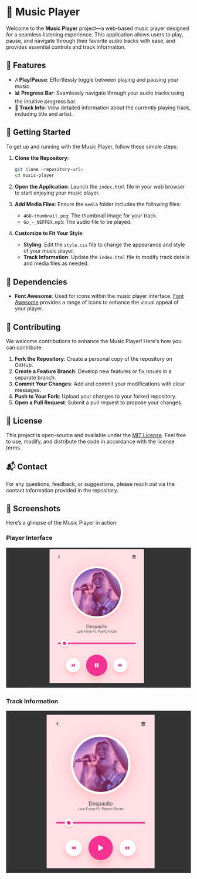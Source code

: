 # 🎵 Music Player

Welcome to the **Music Player** project—a web-based music player designed for a seamless listening experience. This application allows users to play, pause, and navigate through their favorite audio tracks with ease, and provides essential controls and track information.

## 🚀 Features

- **🎶 Play/Pause**: Effortlessly toggle between playing and pausing your music.
- **📊 Progress Bar**: Seamlessly navigate through your audio tracks using the intuitive progress bar.
- **🎤 Track Info**: View detailed information about the currently playing track, including title and artist.

## 🚀 Getting Started

To get up and running with the Music Player, follow these simple steps:

1. **Clone the Repository**:

   ```bash
   git clone <repository-url>
   cd music-player
   ```

2. **Open the Application**:
   Launch the `index.html` file in your web browser to start enjoying your music player.

3. **Add Media Files**:
   Ensure the `media` folder includes the following files:

   - `468-thumbnail.png`: The thumbnail image for your track.
   - `Go_-_NEFFEX.mp3`: The audio file to be played.

4. **Customize to Fit Your Style**:
   - **Styling**: Edit the `style.css` file to change the appearance and style of your music player.
   - **Track Information**: Update the `index.html` file to modify track details and media files as needed.

## 🔧 Dependencies

- **Font Awesome**: Used for icons within the music player interface. [Font Awesome](https://fontawesome.com) provides a range of icons to enhance the visual appeal of your player.

## 🤝 Contributing

We welcome contributions to enhance the Music Player! Here's how you can contribute:

1. **Fork the Repository**: Create a personal copy of the repository on GitHub.
2. **Create a Feature Branch**: Develop new features or fix issues in a separate branch.
3. **Commit Your Changes**: Add and commit your modifications with clear messages.
4. **Push to Your Fork**: Upload your changes to your forked repository.
5. **Open a Pull Request**: Submit a pull request to propose your changes.

## 📜 License

This project is open-source and available under the [MIT License](LICENSE). Feel free to use, modify, and distribute the code in accordance with the license terms.

## 📬 Contact

For any questions, feedback, or suggestions, please reach out via the contact information provided in the repository.

## 📸 Screenshots

Here’s a glimpse of the Music Player in action:

### Player Interface

![Player Interface](https://github.com/shamshubham/Music-player/blob/master/screenShots/Capture.JPG)

### Track Information

![Track Information](https://github.com/shamshubham/Music-player/blob/master/screenShots/Capture1.JPG)
